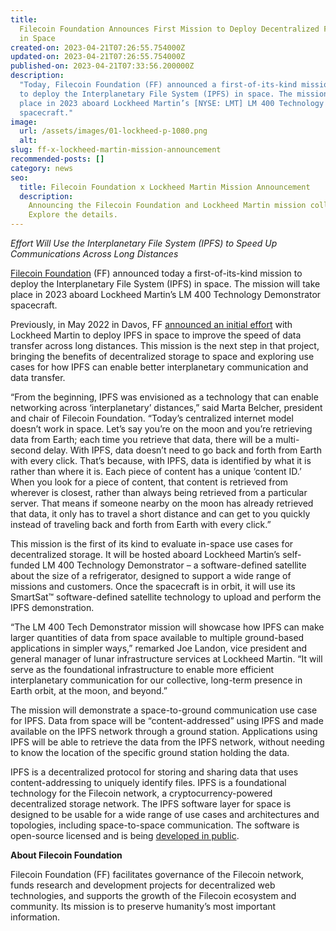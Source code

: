 ```yaml
---
title:
  Filecoin Foundation Announces First Mission to Deploy Decentralized File System
  in Space
created-on: 2023-04-21T07:26:55.754000Z
updated-on: 2023-04-21T07:26:55.754000Z
published-on: 2023-04-21T07:33:56.200000Z
description:
  "Today, Filecoin Foundation (FF) announced a first-of-its-kind mission
  to deploy the Interplanetary File System (IPFS) in space. The mission will take
  place in 2023 aboard Lockheed Martin’s [NYSE: LMT] LM 400 Technology Demonstrator
  spacecraft."
image:
  url: /assets/images/01-lockheed-p-1080.png
  alt:
slug: ff-x-lockheed-martin-mission-announcement
recommended-posts: []
category: news
seo:
  title: Filecoin Foundation x Lockheed Martin Mission Announcement
  description:
    Announcing the Filecoin Foundation and Lockheed Martin mission collaboration.
    Explore the details.
---
```


_Effort Will Use the Interplanetary File System (IPFS) to Speed Up Communications Across Long Distances_

[Filecoin Foundation](http://www.fil.org) (FF) announced today a first-of-its-kind mission to deploy the Interplanetary File System (IPFS) in space. The mission will take place in 2023 aboard Lockheed Martin’s LM 400 Technology Demonstrator spacecraft.

Previously, in May 2022 in Davos, FF [announced an initial effort](https://filecoinfoundation.medium.com/filecoin-foundation-and-lockheed-martin-bring-decentralized-storage-to-space-db9a15e66264) with Lockheed Martin to deploy IPFS in space to improve the speed of data transfer across long distances. This mission is the next step in that project, bringing the benefits of decentralized storage to space and exploring use cases for how IPFS can enable better interplanetary communication and data transfer.

“From the beginning, IPFS was envisioned as a technology that can enable networking across ‘interplanetary’ distances,” said Marta Belcher, president and chair of Filecoin Foundation. “Today’s centralized internet model doesn’t work in space. Let’s say you’re on the moon and you’re retrieving data from Earth; each time you retrieve that data, there will be a multi-second delay. With IPFS, data doesn’t need to go back and forth from Earth with every click. That’s because, with IPFS, data is identified by what it is rather than where it is. Each piece of content has a unique ‘content ID.’ When you look for a piece of content, that content is retrieved from wherever is closest, rather than always being retrieved from a particular server. That means if someone nearby on the moon has already retrieved that data, it only has to travel a short distance and can get to you quickly instead of traveling back and forth from Earth with every click.”

This mission is the first of its kind to evaluate in-space use cases for decentralized storage. It will be hosted aboard Lockheed Martin’s self-funded LM 400 Technology Demonstrator – a software-defined satellite about the size of a refrigerator, designed to support a wide range of missions and customers. Once the spacecraft is in orbit, it will use its SmartSat™ software-defined satellite technology to upload and perform the IPFS demonstration.

“The LM 400 Tech Demonstrator mission will showcase how IPFS can make larger quantities of data from space available to multiple ground-based applications in simpler ways,” remarked Joe Landon, vice president and general manager of lunar infrastructure services at Lockheed Martin. “It will serve as the foundational infrastructure to enable more efficient interplanetary communication for our collective, long-term presence in Earth orbit, at the moon, and beyond.”

The mission will demonstrate a space-to-ground communication use case for IPFS. Data from space will be “content-addressed” using IPFS and made available on the IPFS network through a ground station. Applications using IPFS will be able to retrieve the data from the IPFS network, without needing to know the location of the specific ground station holding the data.

IPFS is a decentralized protocol for storing and sharing data that uses content-addressing to uniquely identify files. IPFS is a foundational technology for the Filecoin network, a cryptocurrency-powered decentralized storage network. The IPFS software layer for space is designed to be usable for a wide range of use cases and architectures and topologies, including space-to-space communication. The software is open-source licensed and is being [developed in public](https://github.com/ipfs-shipyard/space).

**About Filecoin Foundation**

Filecoin Foundation (FF) facilitates governance of the Filecoin network, funds research and development projects for decentralized web technologies, and supports the growth of the Filecoin ecosystem and community. Its mission is to preserve humanity’s most important information.
